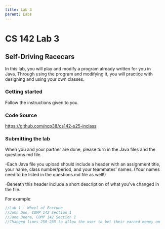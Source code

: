 ```yaml
---
title: Lab 3
parent: Labs
---
```


# CS 142 Lab 3

## Self-Driving Racecars

In this lab, you will play and modify a program already written for you in Java.  Through 
using the program and modifying it, you will practice with designing and using your own classes.

### Getting started

Follow the instructions given to you.

### Code Source

https://github.com/ncp38/cs142-s25-inclass

### Submitting the lab

When you and your partner are done, please turn in the Java files and the questions.md file.

-Each Java file you upload should include a header with an assignment title, your name, class number/period, and your teammates' names.  (Your names need to be listed in the questions.md file as well!)

-Beneath this header include a short description of what you've changed in the file.

For example:

```java
//Lab 1 - Wheel of Fortune
//John Doe, COMP 142 Section 1
//Jane Deere, COMP 142 Section 1
//Changed lines 250-265 to allow the user to bet their earned money on a letter.
```